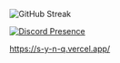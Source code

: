 
![GitHub Streak](https://streak-stats.demolab.com/?user=s-y-n-q&theme=dark&hide_border=true&date_format=M%20j%5B%2C%20Y%5D&background=0F0F0F&ring=DD2727&currStreakLabel=DD2727&fire=DD2727)

[![Discord Presence](https://lanyard.cnrad.dev/api/1197754631728672793)](https://discord.com/users/1197754631728672793)

https://s-y-n-q.vercel.app/
